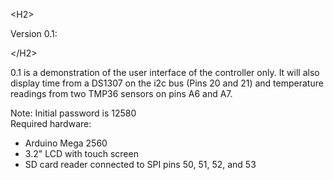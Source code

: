 

&lt;H2&gt;

Version 0.1:

&lt;/H2&gt;



0.1 is a demonstration of the user interface of the controller only.  It will also display time from a DS1307 on the i2c bus (Pins 20 and 21) and temperature readings from two TMP36 sensors on pins A6 and A7.

Note: Initial password is 12580<br>
Required hardware:<br>
<ul>
<li>Arduino Mega 2560</li>
<li>3.2" LCD with touch screen</li>
<li>SD card reader connected to SPI pins 50, 51, 52, and 53</li>
</ul>